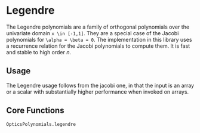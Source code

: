 # Legendre

The Legendre polynomials are a family of orthogonal polynomials over the univariate domain ``x \in [-1,1]``.  They are a special case of the Jacobi polynomials for ``\alpha = \beta = 0``.  The implementation in this library uses a recurrence relation for the Jacobi polynomials to compute them.  It is fast and stable to high order $n$.

## Usage

The Legendre usage follows from the jacobi one, in that the input is an array or a scalar with substantially higher performance when invoked on arrays.


## Core Functions

```@docs
OpticsPolynomials.legendre
```

